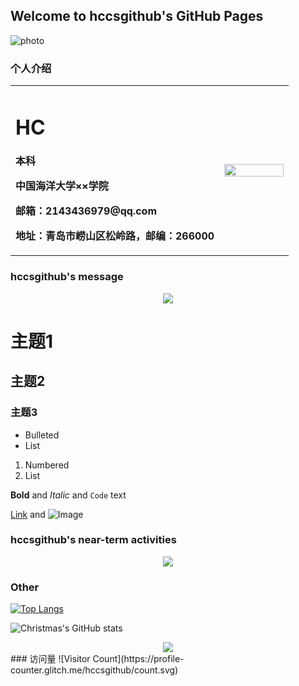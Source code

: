 ## Welcome to hccsgithub's GitHub Pages
![photo](https://gimg2.baidu.com/image_search/src=http%3A%2F%2Fimg.tuguaishou.com%2Fdesigner_upload_asset%2F15%2F71%2F49%2F13%2F94%2F9e%2F9e0d4ba65d6e4f59b4d899b58c47aad3.png%21w300_w%3Fauth_key%3D2208787200-0-0-9c9527fa9a187e147a13f147defb4b1c&refer=http%3A%2F%2Fimg.tuguaishou.com&app=2002&size=f9999,10000&q=a80&n=0&g=0n&fmt=auto?sec=1653010893&t=962e5181319e64184eea1c4d1db5daad)
### 个人介绍

<table border="0">
  <tr>
    <td width="75%">
      <h1>HC</h1>
      <p><b>本科</b></p>
      <p><b>中国海洋大学××学院</b></p>
      <p><b>邮箱：2143436979@qq.com</b></p>
      <p><b>地址：青岛市崂山区松岭路，邮编：266000</b></p>
    </td>
    <td width="25%">
      <img src="https://gimg2.baidu.com/image_search/src=http%3A%2F%2Fc-ssl.duitang.com%2Fuploads%2Fitem%2F202004%2F11%2F20200411200644_fyukv.jpg&refer=http%3A%2F%2Fc-ssl.duitang.com&app=2002&size=f9999,10000&q=a80&n=0&g=0n&fmt=auto?sec=1653010743&t=29b0ef6922cc83cfe9f8394db52924dc" width="100%">     
    </td>
  </tr>
</table>

### hccsgithub's message

<div align="center"> <img src="https://metrics.lecoq.io/hccsgithub?template=classic&config.timezone=Asia%2FShanghai"> </div>



# 主题1
## 主题2
### 主题3

- Bulleted
- List

1. Numbered
2. List

**Bold** and _Italic_ and `Code` text

[Link](url) and ![Image](src)

### hccsgithub's near-term activities 

<!--（GitHub 活动统计图）-->
<div align="center"> <img src="https://activity-graph.herokuapp.com/graph?username=hccsgithub&theme=xcode" /> </div>

### Other

[![Top Langs](https://github-readme-stats.vercel.app/api/top-langs/?username=hccsgithub)](https://github.com/Christmas/github-readme-stats)

![Christmas's GitHub stats](https://github-readme-stats.vercel.app/api?username=hccsgithub&show_icons=true&theme=tokyonight)

<!--（GitHub 连续打卡） -->
<div align="center"> <img src="https://github-readme-streak-stats.herokuapp.com/?user=hccsgithub" /> </div>
### 访问量
![Visitor Count](https://profile-counter.glitch.me/hccsgithub/count.svg)

